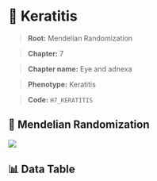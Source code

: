 # 🧪 Keratitis

> **Root:** Mendelian Randomization

> **Chapter:** 7  

> **Chapter name:** Eye and adnexa

> **Phenotype:** Keratitis  

> **Code:** `H7_KERATITIS`

## 🧬 Mendelian Randomization  

<img src="/MR/Figures/Forward/H7_KERATITIS.png"/>

## 📊 Data Table

<CsvTableMRF src="/MR/Data/Forward/H7_KERATITIS.csv"/>
